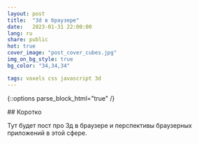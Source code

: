 ```yaml
---
layout: post
title:  "3d в браузере"
date:   2023-01-31 22:00:00
lang: ru
share: public
hot: true
cover_image: "post_cover_cubes.jpg"
img_on_bg_style: true
bg_color: "34,34,34"

tags: voxels css javascript 3d
---
```

{::options parse_block_html="true" /}


<section class="summary">
## Коротко

Тут будет пост про 3д в браузере и перспективы браузерных приложений в этой сфере.
</section>
